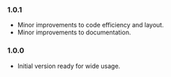 ### 1.0.1
- Minor improvements to code efficiency and layout.
- Minor improvements to documentation.

### 1.0.0
- Initial version ready for wide usage.
